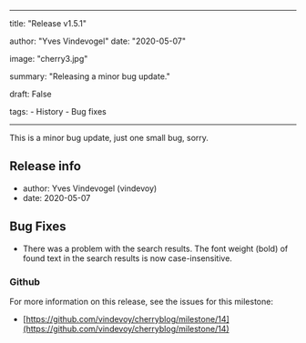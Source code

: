 ---

title: "Release v1.5.1"

author: "Yves Vindevogel"
date: "2020-05-07"

image: "cherry3.jpg"

summary: "Releasing a minor bug update."

draft: False

tags:
    - History
    - Bug fixes

----------

This is a minor bug update, just one small bug, sorry.


## Release info

- author: Yves Vindevogel (vindevoy)
- date: 2020-05-07

## Bug Fixes

- There was a problem with the search results. The font weight (bold) of found text in the search results is now case-insensitive.  

### Github 

For more information on this release, see the issues for this milestone:

- [https://github.com/vindevoy/cherryblog/milestone/14](https://github.com/vindevoy/cherryblog/milestone/14)
